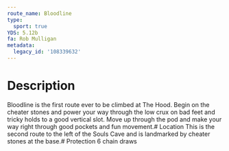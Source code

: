 ```yaml
---
route_name: Bloodline
type:
  sport: true
YDS: 5.12b
fa: Rob Mulligan
metadata:
  legacy_id: '108339632'
---
```

# Description
Bloodline is the first route ever to be climbed at The Hood. Begin on the cheater stones and power your way through the low crux on bad feet and tricky holds to a good vertical slot. Move up through the pod and make your way right through good pockets and fun movement.# Location
This is the second route to the left of the Souls Cave and is landmarked by cheater stones at the base.# Protection
6 chain draws